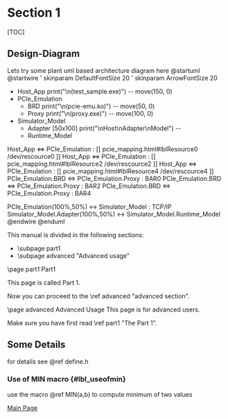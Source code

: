 # Section 1

[TOC]

## Design-Diagram

Lets try some plant uml based architecture diagram here
@startuml
@startwire
' skinparam DefaultFontSize 20
' skinparam ArrowFontSize 20

* Host_App
	print("\n(test_sample.exe)")
--
move(150, 0)
* PCIe_Emulation
	* BRD
		print("\n(pcie-emu.ko)")
	--
	move(50, 0)
	* Proxy
		print("\n(proxy.exe)")
--
move(100, 0)
* Simulator_Model
	* Adapter [50x100]
		print("\nHost\nAdapter\nModel")
	--
	* Runtime_Model

Host_App <=> PCIe_Emulation : [[ pcie_mapping.html#lblResource0 /dev/rescource0 ]]
Host_App <=> PCIe_Emulation : [[ pcie_mapping.html#lblResource2 /dev/rescource2 ]]
Host_App <=> PCIe_Emulation : [[ pcie_mapping.html#lblResource4 /dev/rescource4 ]]
PCIe_Emulation.BRD <=> PCIe_Emulation.Proxy : BAR0
PCIe_Emulation.BRD <=> PCIe_Emulation.Proxy : BAR2
PCIe_Emulation.BRD <=> PCIe_Emulation.Proxy : BAR4

PCIe_Emulation(100%,50%) <-> Simulator_Model : TCP/IP
Simulator_Model.Adapter(100%,50%) <-> Simulator_Model.Runtime_Model
@endwire
@enduml

This manual is divided in the following sections:
- \subpage part1
- \subpage advanced "Advanced usage"

<!-- these are 2 sub pages which are rendered separately -->
\page part1 Part1

This page is called Part 1.

Now you can proceed to the \ref advanced "advanced section".

\page advanced Advanced Usage
This page is for advanced users.

Make sure you have first read \ref part1 "The Part 1".

<!-- these section rendered under sub page Advance usage -->
## Some Details

for details see @ref define.h

### Use of MIN macro {#lbl_useofmin}
use the macro @ref MIN(a,b) to compute minimum of two values 

[Main Page](#mainpage)
